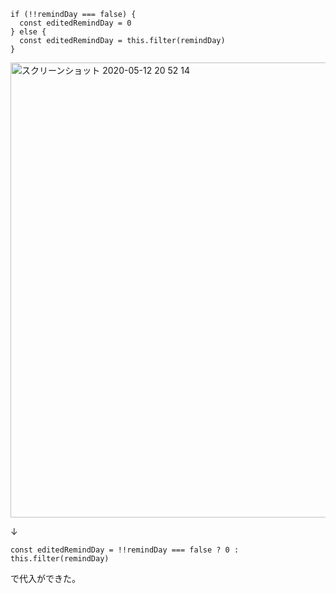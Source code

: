 ```
if (!!remindDay === false) {
  const editedRemindDay = 0
} else {
  const editedRemindDay = this.filter(remindDay)
}
```

<img width="728" alt="スクリーンショット 2020-05-12 20 52 14" src="https://user-images.githubusercontent.com/44717752/81685138-cafdfb00-9492-11ea-8e0e-b12b1a9bb077.png">

↓

```
const editedRemindDay = !!remindDay === false ? 0 : this.filter(remindDay)
```

で代入ができた。
